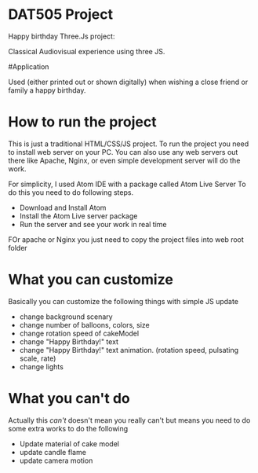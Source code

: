 
# DAT505 Project
Happy birthday Three.Js project:

Classical Audiovisual experience using three JS.

#Application

Used (either printed out or shown digitally) when wishing a close friend or family a happy birthday.  


# How to run the project
This is just a traditional HTML/CSS/JS project.
To run the project you need to install web server on your PC.
You can also use any web servers out there like Apache, Nginx, or even simple development server will do the work.

For simplicity, I used Atom IDE with a package called Atom Live Server
To do this you need to do following steps.
 - Download and Install Atom
 - Install the Atom Live server package
 - Run the server and see your work in real time


FOr apache or Nginx you just need to copy the project files into web root folder

# What you can customize
Basically you can customize the following things with simple JS update
 - change background scenary
 - change number of balloons, colors, size
 - change rotation speed of cakeModel
 - change "Happy Birthday!" text
 - change "Happy Birthday!" text animation. (rotation speed, pulsating scale, rate)
 - change lights

# What you can't do
Actually this *can't* doesn't mean you really can't but means you need to do some extra works to do the following
 - Update material of cake model
 - update candle flame
 - update camera motion
